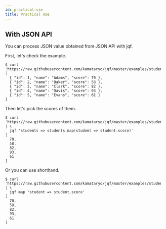 ```yaml
---
id: practical-use
title: Practical Use
---
```


## With JSON API

You can process JSON value obtained from JSON API with jqf.

First, let's check the example.

```shell
$ curl 'https://raw.githubusercontent.com/kamataryo/jqf/master/examples/students.json'
[
  { "id": 1, "name": "Adams", "score": 70 },
  { "id": 2, "name": "Baker", "score": 58 },
  { "id": 3, "name": "Clark", "score": 82 },
  { "id": 4, "name": "Davis", "score": 93 },
  { "id": 5, "name": "Evans", "score": 61 }
]
```

Then let's pick the scores of them.

```shell
$ curl 'https://raw.githubusercontent.com/kamataryo/jqf/master/examples/students.json' | \
  jqf 'students => students.map(student => student.score)'
[
  70,
  58,
  82,
  93,
  61
]
```

Or you can use shorthand.

```shell
$ curl 'https://raw.githubusercontent.com/kamataryo/jqf/master/examples/students.json' | \
  jqf map 'student => student.score'
[
  70,
  58,
  82,
  93,
  61
]
```
